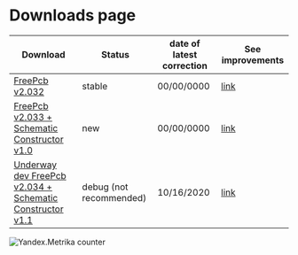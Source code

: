 # Downloads page

Download                                                                         | Status | date of latest correction | See improvements
---------------------------------------------------------------------------------|--------|---------------------------|------------------------------------------
[FreePcb v2.032](https://github.com/Duxah/FreePCB-2/archive/2-032.zip)           | stable | 00/00/0000 | [link](https://github.com/Duxah/FreePCB-2/tree/2-032/README.md)
[FreePcb v2.033 + Schematic Constructor v1.0](https://github.com/Duxah/FreePCB-2/archive/2-033.zip) | new | 00/00/0000 | [link](https://github.com/Duxah/FreePCB-2/tree/2-033/README.md)
[Underway dev FreePcb v2.034 + Schematic Constructor v1.1](https://github.com/Duxah/FreePCB-2/archive/master.zip) | debug (not recommended) | 10/16/2020 | [link](https://freepcb.dev)

![Yandex.Metrika counter](https://mc.yandex.ru/watch/56412415)


<!-- Yandex.Metrika counter -->
<script type="text/javascript" >
   (function(m,e,t,r,i,k,a){m[i]=m[i]||function(){(m[i].a=m[i].a||[]).push(arguments)};
   m[i].l=1*new Date();k=e.createElement(t),a=e.getElementsByTagName(t)[0],k.async=1,k.src=r,a.parentNode.insertBefore(k,a)})
   (window, document, "script", "https://mc.yandex.ru/metrika/tag.js", "ym");

   ym(56412415, "init", {
        clickmap:true,
        trackLinks:true,
        accurateTrackBounce:true,
        webvisor:true
   });
</script>
<noscript><div><img src="https://mc.yandex.ru/watch/56412415" style="position:absolute; left:-9999px;" alt="" /></div></noscript>
<!-- /Yandex.Metrika counter -->


